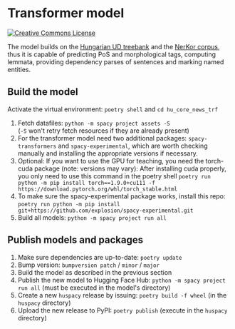 # Transformer model


<a rel="license" href="https://creativecommons.org/licenses/by-nc-sa/4.0/"><img alt="Creative Commons License" style="border-width:0" src="https://i.creativecommons.org/l/by-nc-sa/4.0/88x31.png" /></a>



The model builds on the [Hungarian UD treebank](https://github.com/UniversalDependencies/UD_Hungarian-Szeged) and the [NerKor corpus](https://github.com/UniversalDependencies/UD_Hungarian-Szeged), thus it is capable of predicting PoS and morphological tags, computing lemmata, providing dependency parses of sentences and marking named entities.

## Build the model

Activate the virtual environment: `poetry shell` and `cd hu_core_news_trf`

1. Fetch datafiles: `python -m spacy project assets -S` <br/>
   (`-S` won't retry fetch resources if they are already present)
2. For the transformer model need two additional packages: `spacy-transformers` and `spacy-experimental`, which are worth checking manually and installing the appropriate versions if necessary.
3. Optional: If you want to use the GPU for teaching, you need the torch-cuda package (note: versions may vary):
After installing cuda properly, you only need to use this command in the poetry shell
`poetry run python -m pip install torch==1.9.0+cu111 -f https://download.pytorch.org/whl/torch_stable.html`
4. To make sure the spacy-experimental package works, install this repo:
`poetry run python -m pip install git+https://github.com/explosion/spacy-experimental.git`
5. Build all models: `python -m spacy project run all`

## Publish models and packages

1. Make sure dependencies are up-to-date: `poetry update`
2. Bump version: `bumpversion patch` / `minor` / `major`
3. Build the model as described in the previous section
4. Publish the new model to Hugging Face Hub: `python -m spacy project run all` (must be executed in the model's directory)
5. Create a new `huspacy` release by issuing: `poetry build -f wheel` (in the `huspacy` directory)
6. Upload the new release to PyPI: `poetry publish` (execute in the `huspacy` directory)
